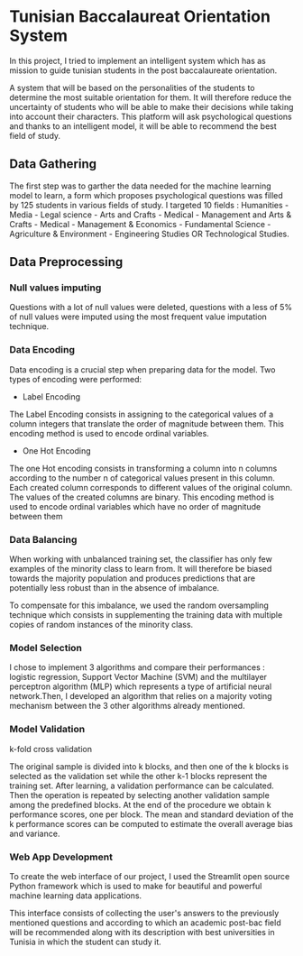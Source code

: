 # Tunisian Baccalaureat Orientation System

In this project, I tried to implement an intelligent system which has as mission to guide tunisian students in the post baccalaureate orientation. 

A system that will be based on the personalities of the students to determine the most suitable orientation for them. It will therefore reduce the uncertainty of students who will be able to make their decisions while taking into account their characters. This platform will ask psychological questions and thanks to an intelligent model, it will be able to recommend the best field of study. 

## Data Gathering

The first step was to garther the data needed for the machine learning model to learn, a form which proposes psychological questions was filled by 125 students in various fields of study. I targeted 10 fields : Humanities - Media - Legal science - Arts and Crafts - Medical - Management and Arts & Crafts - Medical - Management & Economics - Fundamental Science - Agriculture & Environment - Engineering Studies OR Technological Studies.

## Data Preprocessing

### Null values imputing

Questions with a lot of null values were deleted, questions with a less of 5% of null values were imputed using the most frequent value imputation technique.

### Data Encoding

Data encoding is a crucial step when preparing data for the model. 
Two types of encoding were performed: 

* Label Encoding 

The Label Encoding consists in assigning to the categorical values of a column integers that translate the order of magnitude between them. This encoding method is used to encode ordinal variables.

* One Hot Encoding

The one Hot encoding consists in transforming a column into n columns according to the number n of categorical values present in this column. Each created column corresponds to different values of the original column. The values of the created columns are binary. This encoding method is used to encode ordinal variables which have no order of magnitude between them

### Data Balancing

When working with unbalanced training set, the classifier has only few examples of the minority class to learn from. It will therefore be biased towards the majority population and produces predictions that are potentially less robust than in the absence of imbalance. 

To compensate for this imbalance, we used the random oversampling technique which consists in supplementing the training data with multiple copies of random instances of the minority class.

### Model Selection 

I chose to implement 3 algorithms and compare their performances : logistic regression, Support Vector Machine (SVM) and the multilayer perceptron algorithm (MLP) which represents a type of artificial neural network.Then, I developed an algorithm that relies on a majority voting mechanism between the 3 other algorithms already mentioned.

### Model Validation 

k-fold cross validation 

The original sample is divided into k blocks, and then one of the k blocks is selected as the validation set while the other k-1 blocks represent the training set. 
After learning, a validation performance can be calculated. 
Then the operation is repeated by selecting another validation sample among the predefined blocks. At the end of the procedure we obtain k performance scores, one per block. The mean and standard deviation of the k performance scores can be computed to estimate the overall average bias and variance.


### Web App Development

To create the web interface of our project, I used the Streamlit open source Python framework which is used to make for beautiful and powerful machine learning data applications.

This interface consists of collecting the user's answers to the previously mentioned questions and according to which an academic post-bac field will be recommended along with its description with best universities in Tunisia in which the student can study it.
